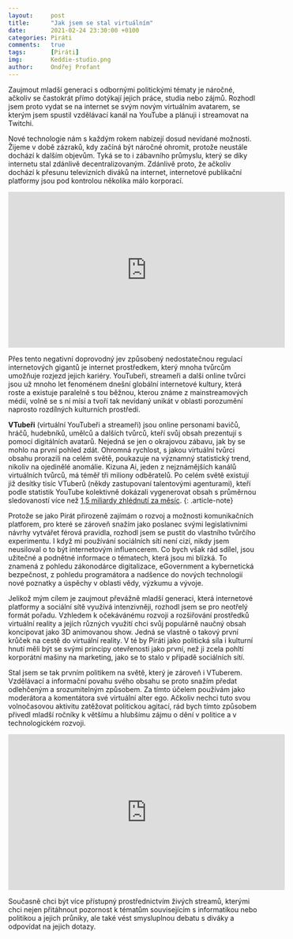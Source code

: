 ```yaml
---
layout:     post
title:      "Jak jsem se stal virtuálním"
date:       2021-02-24 23:30:00 +0100
categories: Piráti
comments:   true
tags:       [Piráti]
img:        Keddie-studio.png
author:     Ondřej Profant
---
```


Zaujmout mladší generaci s odbornými politickými tématy je náročné, ačkoliv se častokrát přímo dotýkají jejich práce, studia nebo zájmů. Rozhodl jsem proto vydat se na internet se svým novým virtuálním avatarem, se kterým jsem spustil vzdělávací kanál na YouTube a plánuji i streamovat na Twitchi.

<!--more-->

Nové technologie nám s každým rokem nabízejí dosud nevídané možnosti. Žijeme v době zázraků, kdy začíná být náročné ohromit, protože neustále dochází k dalším objevům. Tyká se to i zábavního průmyslu, který se díky internetu stal zdánlivě decentralizovaným. Zdánlivě proto, že ačkoliv dochází k přesunu televizních diváků na internet, internetové publikační platformy jsou pod kontrolou několika málo korporací.

<iframe width="560" height="315" src="https://www.youtube.com/embed/SfYkMYH-JF0" frameborder="0" allow="accelerometer; autoplay; encrypted-media; gyroscope; picture-in-picture" allowfullscreen=""></iframe> 

Přes tento negativní doprovodný jev způsobený nedostatečnou regulací internetových gigantů je internet prostředkem, který mnoha tvůrcům umožňuje rozjezd jejich kariéry. YouTubeři, streameři a dalši online tvůrci jsou už mnoho let fenoménem dnešní globální internetové kultury, která roste a existuje paralelně s tou běžnou, kterou známe z mainstreamových médií, volně se s ní mísí a tvoří tak nevídaný unikát v oblasti porozumění naprosto rozdílných kulturních prostředí.

**VTubeři** (virtuální YouTubeři a streameři) jsou online personami bavičů, hráčů, hudebníků, umělců a dalších tvůrců, kteří svůj obsah prezentují s pomocí digitálních avatarů. Nejedná se jen o okrajovou zábavu, jak by se mohlo na první pohled zdát. Ohromná rychlost, s jakou virtuální tvůrci obsahu prorazili na celém světě, poukazuje na významný statistický trend, nikoliv na ojedinělé anomálie. Kizuna Ai, jeden z nejznámějších kanálů virtuálních tvůrců, má téměř tři miliony odběratelů. Po celém světě existují již desítky tisíc VTuberů (někdy zastupovaní talentovými agenturami), kteří podle statistik YouTube kolektivně dokázali vygenerovat obsah s průměrnou sledovaností více než [1,5 miliardy zhlédnutí za měsíc](https://www.youtube.com/trends/articles/report-sources/).
{: .article-note}

Protože se jako Pirát přirozeně zajímám o rozvoj a možnosti komunikačních platforem, pro které se zároveň snažím jako poslanec svými legislativními návrhy vytvářet férová pravidla, rozhodl jsem se pustit do vlastního tvůrčího experimentu. I když mi používání sociálních sítí není cizí, nikdy jsem neusiloval o to být internetovým influencerem. Co bych však rád sdílel, jsou užitečné a podnětné informace o tématech, která jsou mi blízká. To znamená z pohledu zákonodárce digitalizace, eGovernment a kybernetická bezpečnost, z pohledu programátora a nadšence do nových technologií nové poznatky a úspěchy v oblasti vědy, výzkumu a vývoje.

Jelikož mým cílem je zaujmout převážně mladší generaci, která internetové platformy a sociální sítě využívá intenzivněji, rozhodl jsem se pro neotřelý formát pořadu. Vzhledem k očekávánému rozvoji a rozšiřování prostředků virtuální reality a jejích různých využití chci svůj populárně naučný obsah koncipovat jako 3D animovanou show. Jedná se vlastně o takový první krůček na cestě do virtuální reality. V té by Piráti jako politická síla i kulturní hnutí měli být se svými principy otevřenosti jako první, než ji zcela pohltí korporátní mašiny na marketing, jako se to stalo v případě sociálních sítí. 

Stal jsem se tak prvním politikem na světě, který je zároveň i VTuberem. Vzdělávací a informační povahu svého obsahu se proto snažím předat odlehčeným a srozumitelným způsobem. Za tímto účelem používám jako moderátora a komentátora své virtuální alter ego. Ačkoliv nechci tuto svou volnočasovou aktivitu zatěžovat politickou agitací, rád bych tímto způsobem přivedl mladší ročníky k většímu a hlubšímu zájmu o dění v politice a v technologickém rozvoji.

<iframe width="560" height="315" src="https://www.youtube.com/embed/fBoG5HC5Cn8" frameborder="0" allow="accelerometer; autoplay; encrypted-media; gyroscope; picture-in-picture" allowfullscreen=""></iframe> 

Současně chci být více přístupný prostřednictvím živých streamů, kterými chci nejen přitáhnout pozornost k tématům souvisejícím s informatikou nebo politikou a jejich průniky, ale také vést smysluplnou debatu s diváky a odpovídat na jejich dotazy.
